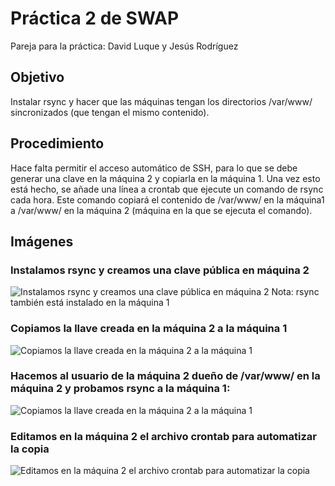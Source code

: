 # Práctica 2 de SWAP
Pareja para la práctica: David Luque y Jesús Rodríguez

## Objetivo
Instalar rsync y hacer que las máquinas tengan los directorios /var/www/ sincronizados (que tengan el mismo contenido).

## Procedimiento
Hace falta permitir el acceso automático de SSH, para lo que se debe generar una clave en la máquina 2 y copiarla en la máquina 1. Una vez esto está hecho, se añade una línea a crontab que ejecute un comando de rsync cada hora. Este comando copiará el contenido de /var/www/ en la máquina1 a /var/www/ en la máquina 2 (máquina en la que se ejecuta el comando).

## Imágenes

### Instalamos rsync y creamos una clave pública en máquina 2
![Instalamos rsync y creamos una clave pública en máquina 2](https://github.com/davidluque1/SWAP/blob/master/Practica%202/pract2_inicio.png)
Nota: rsync también está instalado en la máquina 1

### Copiamos la llave creada en la máquina 2 a la máquina 1
![Copiamos la llave creada en la máquina 2 a la máquina 1](https://github.com/davidluque1/SWAP/blob/master/Practica%202/pract2_copy_key.png)

### Hacemos al usuario de la máquina 2 dueño de /var/www/ en la máquina 2 y probamos rsync a la máquina 1:
![Copiamos la llave creada en la máquina 2 a la máquina 1](https://github.com/davidluque1/SWAP/blob/master/Practica%202/pract2_permisos.png)

### Editamos en la máquina 2 el archivo crontab para automatizar la copia
![Editamos en la máquina 2 el archivo crontab para automatizar la copia](https://github.com/davidluque1/SWAP/blob/master/Practica%202/pract2_crontab.png)

